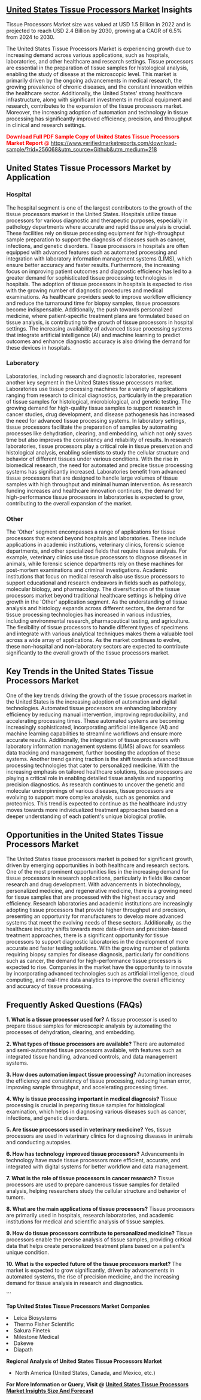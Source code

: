 <h2><a href="https://www.verifiedmarketreports.com/download-sample/?rid=256068&amp;utm_source=Github&amp;utm_medium=218" target="_blank">United States Tissue Processors Market</a> Insights</h2><p>Tissue Processors Market size was valued at USD 1.5 Billion in 2022 and is projected to reach USD 2.4 Billion by 2030, growing at a CAGR of 6.5% from 2024 to 2030.</p><p> <p>The United States Tissue Processors Market is experiencing growth due to increasing demand across various applications, such as hospitals, laboratories, and other healthcare and research settings. Tissue processors are essential in the preparation of tissue samples for histological analysis, enabling the study of disease at the microscopic level. This market is primarily driven by the ongoing advancements in medical research, the growing prevalence of chronic diseases, and the constant innovation within the healthcare sector. Additionally, the United States' strong healthcare infrastructure, along with significant investments in medical equipment and research, contributes to the expansion of the tissue processors market. Moreover, the increasing adoption of automation and technology in tissue processing has significantly improved efficiency, precision, and throughput in clinical and research settings. <p><span class=""><span style="color: #ff0000;"><strong>Download Full PDF Sample Copy of United States Tissue Processors Market Report</strong> @ </span><a href="https://www.verifiedmarketreports.com/download-sample/?rid=256068&amp;utm_source=Github&amp;utm_medium=218" target="_blank">https://www.verifiedmarketreports.com/download-sample/?rid=256068&amp;utm_source=Github&amp;utm_medium=218</a></span></p></p> <h2>United States Tissue Processors Market by Application</h2> <h3>Hospital</h3> <p>The hospital segment is one of the largest contributors to the growth of the tissue processors market in the United States. Hospitals utilize tissue processors for various diagnostic and therapeutic purposes, especially in pathology departments where accurate and rapid tissue analysis is crucial. These facilities rely on tissue processing equipment for high-throughput sample preparation to support the diagnosis of diseases such as cancer, infections, and genetic disorders. Tissue processors in hospitals are often equipped with advanced features such as automated processing and integration with laboratory information management systems (LIMS), which ensure better accuracy and faster results. Furthermore, the increasing focus on improving patient outcomes and diagnostic efficiency has led to a greater demand for sophisticated tissue processing technologies in hospitals. The adoption of tissue processors in hospitals is expected to rise with the growing number of diagnostic procedures and medical examinations. As healthcare providers seek to improve workflow efficiency and reduce the turnaround time for biopsy samples, tissue processors become indispensable. Additionally, the push towards personalized medicine, where patient-specific treatment plans are formulated based on tissue analysis, is contributing to the growth of tissue processors in hospital settings. The increasing availability of advanced tissue processing systems that integrate artificial intelligence (AI) and machine learning to predict outcomes and enhance diagnostic accuracy is also driving the demand for these devices in hospitals. <h3>Laboratory</h3> <p>Laboratories, including research and diagnostic laboratories, represent another key segment in the United States tissue processors market. Laboratories use tissue processing machines for a variety of applications ranging from research to clinical diagnostics, particularly in the preparation of tissue samples for histological, microbiological, and genetic testing. The growing demand for high-quality tissue samples to support research in cancer studies, drug development, and disease pathogenesis has increased the need for advanced tissue processing systems. In laboratory settings, tissue processors facilitate the preparation of samples by automating processes like dehydration, clearing, and embedding, which not only saves time but also improves the consistency and reliability of results. In research laboratories, tissue processors play a critical role in tissue preservation and histological analysis, enabling scientists to study the cellular structure and behavior of different tissues under various conditions. With the rise in biomedical research, the need for automated and precise tissue processing systems has significantly increased. Laboratories benefit from advanced tissue processors that are designed to handle large volumes of tissue samples with high throughput and minimal human intervention. As research funding increases and healthcare innovation continues, the demand for high-performance tissue processors in laboratories is expected to grow, contributing to the overall expansion of the market. <h3>Other</h3> <p>The 'Other' segment encompasses a range of applications for tissue processors that extend beyond hospitals and laboratories. These include applications in academic institutions, veterinary clinics, forensic science departments, and other specialized fields that require tissue analysis. For example, veterinary clinics use tissue processors to diagnose diseases in animals, while forensic science departments rely on these machines for post-mortem examinations and criminal investigations. Academic institutions that focus on medical research also use tissue processors to support educational and research endeavors in fields such as pathology, molecular biology, and pharmacology. The diversification of the tissue processors market beyond traditional healthcare settings is helping drive growth in the 'Other' application segment. As the understanding of tissue analysis and histology expands across different sectors, the demand for tissue processing technologies has increased in various industries, including environmental research, pharmaceutical testing, and agriculture. The flexibility of tissue processors to handle different types of specimens and integrate with various analytical techniques makes them a valuable tool across a wide array of applications. As the market continues to evolve, these non-hospital and non-laboratory sectors are expected to contribute significantly to the overall growth of the tissue processors market. <h2>Key Trends in the United States Tissue Processors Market</h2> <p>One of the key trends driving the growth of the tissue processors market in the United States is the increasing adoption of automation and digital technologies. Automated tissue processors are enhancing laboratory efficiency by reducing manual intervention, improving reproducibility, and accelerating processing times. These automated systems are becoming increasingly sophisticated, incorporating artificial intelligence (AI) and machine learning capabilities to streamline workflows and ensure more accurate results. Additionally, the integration of tissue processors with laboratory information management systems (LIMS) allows for seamless data tracking and management, further boosting the adoption of these systems. Another trend gaining traction is the shift towards advanced tissue processing technologies that cater to personalized medicine. With the increasing emphasis on tailored healthcare solutions, tissue processors are playing a critical role in enabling detailed tissue analysis and supporting precision diagnostics. As research continues to uncover the genetic and molecular underpinnings of various diseases, tissue processors are evolving to support more complex analysis, such as genomics and proteomics. This trend is expected to continue as the healthcare industry moves towards more individualized treatment approaches based on a deeper understanding of each patient's unique biological profile. <h2>Opportunities in the United States Tissue Processors Market</h2> <p>The United States tissue processors market is poised for significant growth, driven by emerging opportunities in both healthcare and research sectors. One of the most prominent opportunities lies in the increasing demand for tissue processors in research applications, particularly in fields like cancer research and drug development. With advancements in biotechnology, personalized medicine, and regenerative medicine, there is a growing need for tissue samples that are processed with the highest accuracy and efficiency. Research laboratories and academic institutions are increasingly adopting tissue processors that provide higher throughput and precision, presenting an opportunity for manufacturers to develop more advanced systems that meet the evolving needs of these sectors. Additionally, as the healthcare industry shifts towards more data-driven and precision-based treatment approaches, there is a significant opportunity for tissue processors to support diagnostic laboratories in the development of more accurate and faster testing solutions. With the growing number of patients requiring biopsy samples for disease diagnosis, particularly for conditions such as cancer, the demand for high-performance tissue processors is expected to rise. Companies in the market have the opportunity to innovate by incorporating advanced technologies such as artificial intelligence, cloud computing, and real-time data analytics to improve the overall efficiency and accuracy of tissue processing. <h2>Frequently Asked Questions (FAQs)</h2> <p><b>1. What is a tissue processor used for?</b> A tissue processor is used to prepare tissue samples for microscopic analysis by automating the processes of dehydration, clearing, and embedding.</p> <p><b>2. What types of tissue processors are available?</b> There are automated and semi-automated tissue processors available, with features such as integrated tissue handling, advanced controls, and data management systems.</p> <p><b>3. How does automation impact tissue processing?</b> Automation increases the efficiency and consistency of tissue processing, reducing human error, improving sample throughput, and accelerating processing times.</p> <p><b>4. Why is tissue processing important in medical diagnosis?</b> Tissue processing is crucial in preparing tissue samples for histological examination, which helps in diagnosing various diseases such as cancer, infections, and genetic disorders.</p> <p><b>5. Are tissue processors used in veterinary medicine?</b> Yes, tissue processors are used in veterinary clinics for diagnosing diseases in animals and conducting autopsies.</p> <p><b>6. How has technology improved tissue processors?</b> Advancements in technology have made tissue processors more efficient, accurate, and integrated with digital systems for better workflow and data management.</p> <p><b>7. What is the role of tissue processors in cancer research?</b> Tissue processors are used to prepare cancerous tissue samples for detailed analysis, helping researchers study the cellular structure and behavior of tumors.</p> <p><b>8. What are the main applications of tissue processors?</b> Tissue processors are primarily used in hospitals, research laboratories, and academic institutions for medical and scientific analysis of tissue samples.</p> <p><b>9. How do tissue processors contribute to personalized medicine?</b> Tissue processors enable the precise analysis of tissue samples, providing critical data that helps create personalized treatment plans based on a patient's unique condition.</p> <p><b>10. What is the expected future of the tissue processors market?</b> The market is expected to grow significantly, driven by advancements in automated systems, the rise of precision medicine, and the increasing demand for tissue analysis in research and diagnostics.</p> ```</p><p><strong>Top United States Tissue Processors Market Companies</strong></p><div data-test-id=""><p><li>Leica Biosystems</li><li> Thermo Fisher Scientific</li><li> Sakura Finetek</li><li> Milestone Medical</li><li> Dakewe</li><li> Diapath</li></p><div><strong>Regional Analysis of&nbsp;United States Tissue Processors Market</strong></div><ul><li dir="ltr"><p dir="ltr">North America&nbsp;(United States, Canada, and Mexico, etc.)</p></li></ul><p><strong>For More Information or Query, Visit @&nbsp;</strong><strong><a href="https://www.verifiedmarketreports.com/product/tissue-processors-market/?utm_source=Github&amp;utm_medium=218" target="_blank">United States Tissue Processors Market Insights Size And Forecast</a></strong></p></div>
